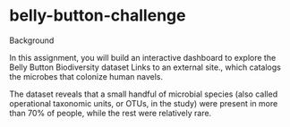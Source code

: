 # belly-button-challenge

Background

In this assignment, you will build an interactive dashboard to explore the Belly Button Biodiversity dataset Links to an external site., which catalogs the microbes that colonize human navels.

The dataset reveals that a small handful of microbial species (also called operational taxonomic units, or OTUs, in the study) were present in more than 70% of people, while the rest were relatively rare.
